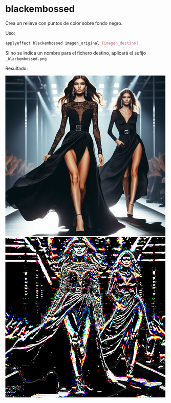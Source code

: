 # blackembossed

Crea un relieve con puntos de color sobre fondo negro.

Uso:

``` sh
applyeffect blackembossed imagen_original [imagen_destino]
```

Si no se indica un nombre para el fichero destino, aplicará el sufijo `_blackembossed.png`

Resultado:

![imagen original](../../images/image.jpg)
![blackembossed](../../images/image_blackembossed.png)
